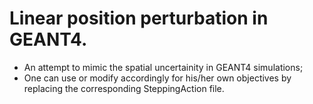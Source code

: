 # Linear position perturbation in GEANT4.
* An attempt to mimic the spatial uncertainity in GEANT4 simulations;
* One can use or modify accordingly for his/her own objectives by replacing the corresponding SteppingAction file.
